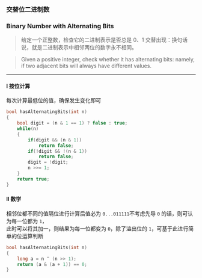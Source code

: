 ### 交替位二进制数
### Binary Number with Alternating Bits

> 给定一个正整数，检查它的二进制表示是否总是 0、1 交替出现：换句话说，就是二进制表示中相邻两位的数字永不相同。  

> Given a positive integer, check whether it has alternating bits: namely, if two adjacent bits will always have different values.  

----------

#### I 按位计算

每次计算最低位的值，确保发生变化即可  

```cpp
bool hasAlternatingBits(int n) 
{
    bool digit = (n & 1 == 1) ? false : true;
    while(n)
    {
        if(digit && (n & 1))
            return false;
        if(!digit && !(n & 1))
            return false;
        digit = !digit;
        n >>= 1;
    }
    return true;
}
```

#### II 数学

相邻位都不同的值隔位进行计算后值必为 `0...011111`不考虑先导 `0` 的话，则可认为每一位都为 `1`，  
此时可以将其加一，则结果为每一位都变为 `0`，除了溢出位的 `1`，可基于此进行简单的位运算判断  

```cpp
bool hasAlternatingBits(int n) 
{
    long a = n ^ (n >> 1);
    return (a & (a + 1)) == 0;
}
```
